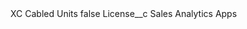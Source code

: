 <?xml version="1.0" encoding="UTF-8"?>
<CustomMetadata xmlns="http://soap.sforce.com/2006/04/metadata" xmlns:xsi="http://www.w3.org/2001/XMLSchema-instance" xmlns:xsd="http://www.w3.org/2001/XMLSchema">
    <label>XC Cabled Units</label>
    <protected>false</protected>
    <values>
        <field>License__c</field>
        <value xsi:type="xsd:string">Sales Analytics Apps</value>
    </values>
</CustomMetadata>

